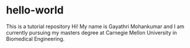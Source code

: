 # hello-world
This is a tutorial repository
Hi! My name is Gayathri Mohankumar and I am currently pursuing my masters degree at Carnegie Mellon University in Biomedical Engineering. 

